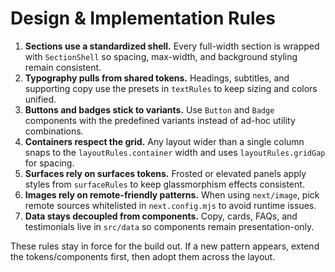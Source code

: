 # Design & Implementation Rules

1. **Sections use a standardized shell.** Every full-width section is wrapped with `SectionShell` so spacing, max-width, and background styling remain consistent.
2. **Typography pulls from shared tokens.** Headings, subtitles, and supporting copy use the presets in `textRules` to keep sizing and colors unified.
3. **Buttons and badges stick to variants.** Use `Button` and `Badge` components with the predefined variants instead of ad-hoc utility combinations.
4. **Containers respect the grid.** Any layout wider than a single column snaps to the `layoutRules.container` width and uses `layoutRules.gridGap` for spacing.
5. **Surfaces rely on surfaces tokens.** Frosted or elevated panels apply styles from `surfaceRules` to keep glassmorphism effects consistent.
6. **Images rely on remote-friendly patterns.** When using `next/image`, pick remote sources whitelisted in `next.config.mjs` to avoid runtime issues.
7. **Data stays decoupled from components.** Copy, cards, FAQs, and testimonials live in `src/data` so components remain presentation-only.

These rules stay in force for the build out. If a new pattern appears, extend the tokens/components first, then adopt them across the layout.
